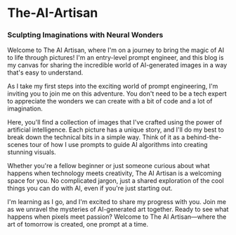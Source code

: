 # The-AI-Artisan

### Sculpting Imaginations with Neural Wonders


Welcome to The AI Artisan, where I'm on a journey to bring the magic of AI to life through pictures! I'm an entry-level prompt engineer, and this blog is my canvas for sharing the incredible world of AI-generated images in a way that's easy to understand.

As I take my first steps into the exciting world of prompt engineering, I'm inviting you to join me on this adventure. You don't need to be a tech expert to appreciate the wonders we can create with a bit of code and a lot of imagination.

Here, you'll find a collection of images that I've crafted using the power of artificial intelligence. Each picture has a unique story, and I'll do my best to break down the technical bits in a simple way. Think of it as a behind-the-scenes tour of how I use prompts to guide AI algorithms into creating stunning visuals.

Whether you're a fellow beginner or just someone curious about what happens when technology meets creativity, The AI Artisan is a welcoming space for you. No complicated jargon, just a shared exploration of the cool things you can do with AI, even if you're just starting out.

I'm learning as I go, and I'm excited to share my progress with you. Join me as we unravel the mysteries of AI-generated art together. Ready to see what happens when pixels meet passion? Welcome to The AI Artisan—where the art of tomorrow is created, one prompt at a time.

